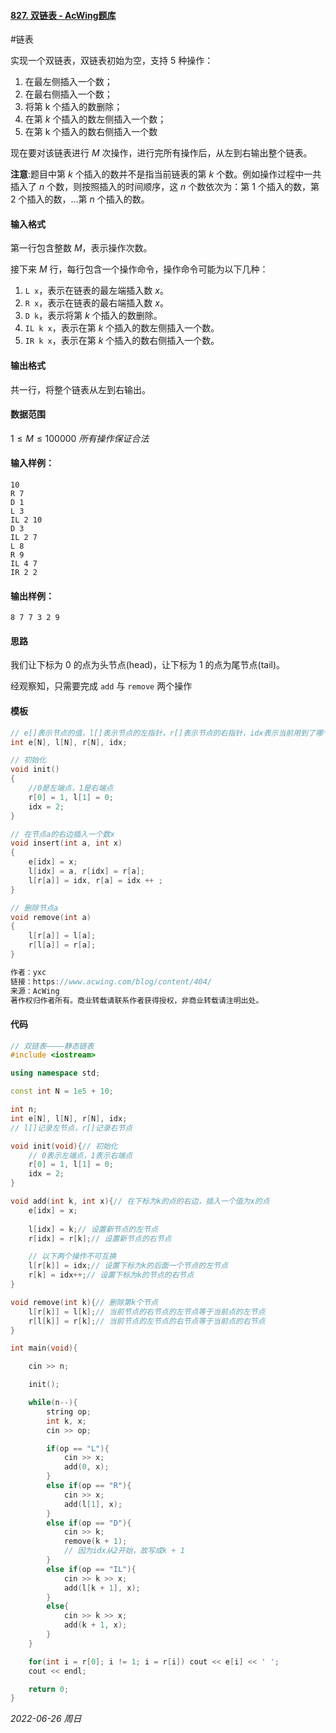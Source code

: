 #### [827. 双链表 - AcWing题库](https://www.acwing.com/problem/content/829/)

#链表

实现一个双链表，双链表初始为空，支持 $5$ 种操作：

1. 在最左侧插入一个数；
2. 在最右侧插入一个数；
3. 将第 k 个插入的数删除；
4. 在第 $k$ 个插入的数左侧插入一个数；
5. 在第 k 个插入的数右侧插入一个数

现在要对该链表进行 $M$ 次操作，进行完所有操作后，从左到右输出整个链表。

**注意**:题目中第 $k$ 个插入的数并不是指当前链表的第 $k$ 个数。例如操作过程中一共插入了 $n$ 个数，则按照插入的时间顺序，这 $n$ 个数依次为：第 $1$ 个插入的数，第 $2$ 个插入的数，…第 $n$ 个插入的数。

#### 输入格式

第一行包含整数 $M$，表示操作次数。

接下来 $M$ 行，每行包含一个操作命令，操作命令可能为以下几种：

1. `L x`，表示在链表的最左端插入数 $x$。
2. `R x`，表示在链表的最右端插入数 $x$。
3. `D k`，表示将第 $k$ 个插入的数删除。
4. `IL k x`，表示在第 $k$ 个插入的数左侧插入一个数。
5. `IR k x`，表示在第 $k$ 个插入的数右侧插入一个数。

#### 输出格式

共一行，将整个链表从左到右输出。

#### 数据范围

$1≤M≤100000$
$所有操作保证合法$

#### 输入样例：

```
10
R 7
D 1
L 3
IL 2 10
D 3
IL 2 7
L 8
R 9
IL 4 7
IR 2 2
```

#### 输出样例：

```
8 7 7 3 2 9
```

#### 思路

我们让下标为 $0$ 的点为头节点(head)，让下标为 $1$ 的点为尾节点(tail)。

经观察知，只需要完成 `add` 与 `remove` 两个操作

#### 模板

```cpp
// e[]表示节点的值，l[]表示节点的左指针，r[]表示节点的右指针，idx表示当前用到了哪个节点
int e[N], l[N], r[N], idx;

// 初始化
void init()
{
    //0是左端点，1是右端点
    r[0] = 1, l[1] = 0;
    idx = 2;
}

// 在节点a的右边插入一个数x
void insert(int a, int x)
{
    e[idx] = x;
    l[idx] = a, r[idx] = r[a];
    l[r[a]] = idx, r[a] = idx ++ ;
}

// 删除节点a
void remove(int a)
{
    l[r[a]] = l[a];
    r[l[a]] = r[a];
}

作者：yxc
链接：https://www.acwing.com/blog/content/404/
来源：AcWing
著作权归作者所有。商业转载请联系作者获得授权，非商业转载请注明出处。
```

#### 代码

```cpp
// 双链表————静态链表
#include <iostream>

using namespace std;

const int N = 1e5 + 10;

int n;
int e[N], l[N], r[N], idx;
// l[]记录左节点，r[]记录右节点

void init(void){// 初始化
    // 0表示左端点，1表示右端点
    r[0] = 1, l[1] = 0;
    idx = 2;
}

void add(int k, int x){// 在下标为k的点的右边，插入一个值为x的点
    e[idx] = x;
    
    l[idx] = k;// 设置新节点的左节点
    r[idx] = r[k];// 设置新节点的右节点

    // 以下两个操作不可互换
    l[r[k]] = idx;// 设置下标为k的后面一个节点的左节点
    r[k] = idx++;// 设置下标为k的节点的右节点
}

void remove(int k){// 删除第k个节点
    l[r[k]] = l[k];// 当前节点的右节点的左节点等于当前点的左节点
    r[l[k]] = r[k];// 当前节点的左节点的右节点等于当前点的右节点
}

int main(void){

    cin >> n;

    init();

    while(n--){
        string op;
        int k, x;
        cin >> op;

        if(op == "L"){
            cin >> x;
            add(0, x);
        }
        else if(op == "R"){
            cin >> x;
            add(l[1], x);
        }
        else if(op == "D"){
            cin >> k;
            remove(k + 1);
            // 因为idx从2开始，故写成k + 1
        }
        else if(op == "IL"){
            cin >> k >> x;
            add(l[k + 1], x);
        }
        else{
            cin >> k >> x;
            add(k + 1, x);
        }
    }

    for(int i = r[0]; i != 1; i = r[i]) cout << e[i] << ' ';
    cout << endl;

    return 0;
}
```


*2022-06-26 周日*